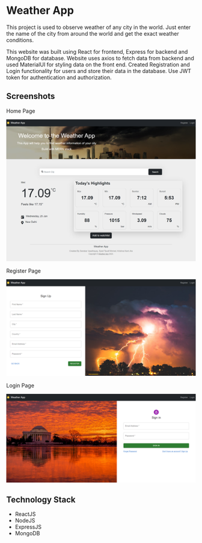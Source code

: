 
# Weather App

This project is used to observe weather of any city in the world. Just enter the name of the city from around the world and get the exact weather conditions.

This website was built using React for frontend, Express for backend and MongoDB for database. Website uses axios to fetch data from backend and used MaterialUI for styling data on the front end. Created Registration and Login functionality for users and store their data in the database. Use JWT token for authentication and authorization. 


## Screenshots

Home Page

![App Screenshot](https://github.com/Armedzombie4869/Weather-App/blob/master/images/1.png?raw=true)

Register Page

![App Screenshot](https://github.com/Armedzombie4869/Weather-App/blob/master/images/2.png?raw=true)

Login Page

![App Screenshot](https://github.com/Armedzombie4869/Weather-App/blob/master/images/3.png?raw=true)

## Technology Stack

 - ReactJS
 - NodeJS
 - ExpressJS
 - MongoDB
